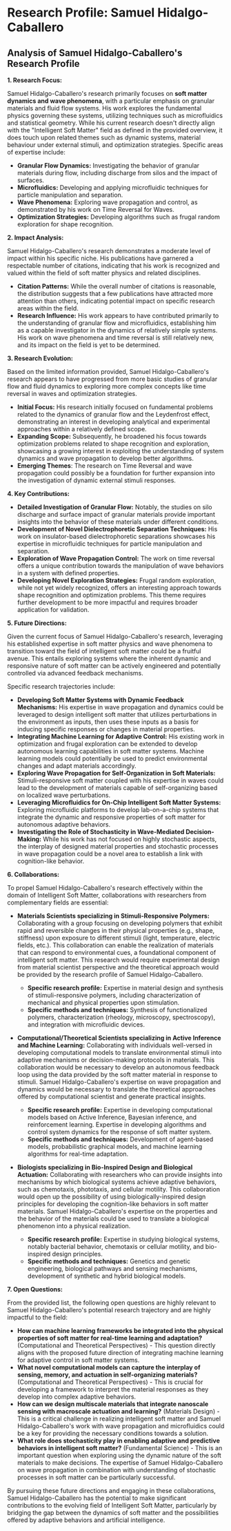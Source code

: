 # Research Profile: Samuel Hidalgo-Caballero

## Analysis of Samuel Hidalgo-Caballero's Research Profile


**1. Research Focus:**

Samuel Hidalgo-Caballero's research primarily focuses on **soft matter dynamics and wave phenomena**, with a particular emphasis on granular materials and fluid flow systems. His work explores the fundamental physics governing these systems, utilizing techniques such as microfluidics and statistical geometry. While his current research doesn't directly align with the "Intelligent Soft Matter" field as defined in the provided overview, it does touch upon related themes such as dynamic systems, material behaviour under external stimuli, and optimization strategies.  Specific areas of expertise include:

* **Granular Flow Dynamics:** Investigating the behavior of granular materials during flow, including discharge from silos and the impact of surfaces.
* **Microfluidics:** Developing and applying microfluidic techniques for particle manipulation and separation.
* **Wave Phenomena:**  Exploring wave propagation and control, as demonstrated by his work on Time Reversal for Waves.
* **Optimization Strategies:** Developing algorithms such as frugal random exploration for shape recognition.


**2. Impact Analysis:**

Samuel Hidalgo-Caballero's research demonstrates a moderate level of impact within his specific niche. His publications have garnered a respectable number of citations, indicating that his work is recognized and valued within the field of soft matter physics and related disciplines. 

* **Citation Patterns:** While the overall number of citations is reasonable, the distribution suggests that a few publications have attracted more attention than others, indicating potential impact on specific research areas within the field.
* **Research Influence:**  His work appears to have contributed primarily to the understanding of granular flow and microfluidics, establishing him as a capable investigator in the dynamics of relatively simple systems.  His work on wave phenomena and time reversal is still relatively new, and its impact on the field is yet to be determined.


**3. Research Evolution:**

Based on the limited information provided, Samuel Hidalgo-Caballero's research appears to have progressed from more basic studies of granular flow and fluid dynamics to exploring more complex concepts like time reversal in waves and optimization strategies. 

* **Initial Focus:** His research initially focused on fundamental problems related to the dynamics of granular flow and the Leydenfrost effect, demonstrating an interest in developing analytical and experimental approaches within a relatively defined scope. 
* **Expanding Scope:** Subsequently, he broadened his focus towards optimization problems related to shape recognition and exploration, showcasing a growing interest in exploiting the understanding of system dynamics and wave propagation to develop better algorithms.
* **Emerging Themes**: The research on Time Reversal and wave propagation could possibly be a foundation for further expansion into the investigation of dynamic external stimuli responses. 


**4. Key Contributions:**

* **Detailed Investigation of Granular Flow:** Notably, the studies on silo discharge and surface impact of granular materials provide important insights into the behavior of these materials under different conditions.
* **Development of Novel Dielectrophoretic Separation Techniques:** His work on insulator-based dielectrophoretic separations showcases his expertise in microfluidic techniques for particle manipulation and separation. 
* **Exploration of Wave Propagation Control:** The work on time reversal offers a unique contribution towards the manipulation of wave behaviors in a system with defined properties. 
* **Developing Novel Exploration Strategies:**  Frugal random exploration, while not yet widely recognized, offers an interesting approach towards shape recognition and optimization problems. This theme requires further development to be more impactful and requires broader application for validation.


**5. Future Directions:**

Given the current focus of Samuel Hidalgo-Caballero's research, leveraging his established expertise in soft matter physics and wave phenomena to transition toward the field of intelligent soft matter could be a fruitful avenue. This entails exploring systems where the inherent dynamic and responsive nature of soft matter can be actively engineered and potentially controlled via advanced feedback mechanisms. 

Specific research trajectories include:

* **Developing Soft Matter Systems with Dynamic Feedback Mechanisms:**  His expertise in wave propagation and dynamics could be leveraged to design intelligent soft matter that utilizes perturbations in the environment as inputs, then uses these inputs as a basis for inducing specific responses or changes in material properties.
* **Integrating Machine Learning for Adaptive Control:** His existing work in optimization and frugal exploration can be extended to develop autonomous learning capabilities in soft matter systems. Machine learning models could potentially be used to predict environmental changes and adapt materials accordingly. 
* **Exploring Wave Propagation for Self-Organization in Soft Materials:**  Stimuli-responsive soft matter coupled with his expertise in waves could lead to the development of materials capable of self-organizing based on localized wave perturbations.
* **Leveraging Microfluidics for On-Chip Intelligent Soft Matter Systems:**  Exploring microfluidic platforms to develop lab-on-a-chip systems that integrate the dynamic and responsive properties of soft matter for autonomous adaptive behaviors.
* **Investigating the Role of Stochasticity in Wave-Mediated Decision-Making:** While his work has not focused on highly stochastic aspects, the interplay of designed material properties and stochastic processes in wave propagation could be a novel area to establish a link with cognition-like behavior.


**6. Collaborations:**

To propel Samuel Hidalgo-Caballero's research effectively within the domain of Intelligent Soft Matter, collaborations with researchers from complementary fields are essential:

* **Materials Scientists specializing in Stimuli-Responsive Polymers:** Collaborating with a group focusing on developing polymers that exhibit rapid and reversible changes in their physical properties (e.g., shape, stiffness) upon exposure to different stimuli (light, temperature, electric fields, etc.). This collaboration can enable the realization of materials that can respond to environmental cues, a foundational component of intelligent soft matter.  This research would require experimental design from material scientist perspective and the theoretical approach would be provided by the research profile of Samuel Hidalgo-Caballero. 
   * **Specific research profile:** Expertise in material design and synthesis of stimuli-responsive polymers, including characterization of mechanical and physical properties upon stimulation.
   * **Specific methods and techniques:** Synthesis of functionalized polymers, characterization (rheology, microscopy, spectroscopy), and integration with microfluidic devices.
  
* **Computational/Theoretical Scientists specializing in Active Inference and Machine Learning:**  Collaborating with individuals well-versed in developing computational models to translate environmental stimuli into adaptive mechanisms or decision-making protocols in materials.  This collaboration would be necessary to develop an autonomous feedback loop using the data provided by the soft matter material in response to stimuli.  Samuel Hidalgo-Caballero's expertise on wave propagation and dynamics would be necessary to translate the theoretical approaches offered by computational scientist and generate practical insights.
   * **Specific research profile:** Expertise in developing computational models based on Active Inference, Bayesian inference, and reinforcement learning. Expertise in developing algorithms and control system dynamics for the response of soft matter system.
   * **Specific methods and techniques:** Development of agent-based models, probabilistic graphical models, and machine learning algorithms for real-time adaptation.

* **Biologists specializing in Bio-Inspired Design and Biological Actuation:**  Collaborating with researchers who can provide insights into mechanisms by which biological systems achieve adaptive behaviors, such as chemotaxis, phototaxis, and cellular motility.  This collaboration would open up the possibility of using biologically-inspired design principles for developing the cognition-like behaviors in soft matter materials.  Samuel Hidalgo-Caballero's expertise on the properties and the behavior of the materials could be used to translate a biological phenomenon into a physical realization.
   * **Specific research profile:** Expertise in studying biological systems, notably bacterial behavior, chemotaxis or cellular motility, and bio-inspired design principles.
   * **Specific methods and techniques:** Genetics and genetic engineering, biological pathways and sensing mechanisms, development of synthetic and hybrid biological models.


**7. Open Questions:**

From the provided list, the following open questions are highly relevant to Samuel Hidalgo-Caballero's potential research trajectory and are highly impactful to the field:


* **How can machine learning frameworks be integrated into the physical properties of soft matter for real-time learning and adaptation?** (Computational and Theoretical Perspectives) - This question directly aligns with the proposed future direction of integrating machine learning for adaptive control in soft matter systems. 
* **What novel computational models can capture the interplay of sensing, memory, and actuation in self-organizing materials?** (Computational and Theoretical Perspectives)  - This is crucial for developing a framework to interpret the material responses as they develop into complex adaptive behaviors.
* **How can we design multiscale materials that integrate nanoscale sensing with macroscale actuation and learning?** (Materials Design) - This is a critical challenge in realizing intelligent soft matter and Samuel Hidalgo-Caballero's work with wave propagation and microfluidics could be a key for providing the necessary conditions towards a solution.
* **What role does stochasticity play in enabling adaptive and predictive behaviors in intelligent soft matter?** (Fundamental Science) -  This is an important question when exploring using the dynamic nature of the soft materials to make decisions. The expertise of Samuel Hidalgo-Caballero on wave propagation in combination with understanding of stochastic processes in soft matter can be particularly successful.


By pursuing these future directions and engaging in these collaborations, Samuel Hidalgo-Caballero has the potential to make significant contributions to the evolving field of Intelligent Soft Matter, particularly by bridging the gap between the dynamics of soft matter and the possibilities offered by adaptive behaviors and artificial intelligence. 
